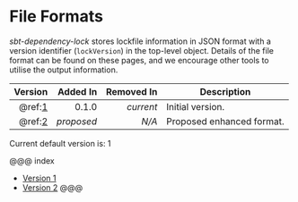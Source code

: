 # File Formats

_sbt-dependency-lock_ stores lockfile information in JSON format with a version identifier (`lockVersion`) in the
top-level object. Details of the file format can be found on these pages, and we encourage other tools to utilise the
output information.

| Version                | Added In   | Removed In | Description               |
| ---------------------: | ---------: | ---------: | ------------------------- |
| @ref:[1](version-1.md) |      0.1.0 |  _current_ | Initial version.          |
| @ref:[2](version-2.md) | _proposed_ |      _N/A_ | Proposed enhanced format. |


Current default version is: 1

@@@ index
* [Version 1](version-1.md)
* [Version 2](version-2.md)
@@@